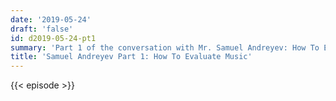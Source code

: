```yaml
---
date: '2019-05-24'
draft: 'false'
id: d2019-05-24-pt1
summary: 'Part 1 of the conversation with Mr. Samuel Andreyev: How To Evaluate Music.'
title: 'Samuel Andreyev Part 1: How To Evaluate Music'
---
```

{{< episode >}}
